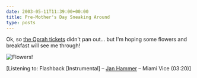 ```yaml
---
date: 2003-05-11T11:39:00+00:00
title: Pre-Mother's Day Sneaking Around
type: posts
---
```

Ok, so [the Oprah tickets](http://dotnetweblogs.com/duncanma/posts/6681.aspx) didn't pan out... but I'm hoping some flowers and breakfast will see me through!

<img src="http://www.duncanmackenzie.net/DSC00104.JPG" alt="Flowers!" border="0" />


  [Listening to: Flashback [Instrumental] – [Jan Hammer](http://www.windowsmedia.com/mg/search.asp?srch=Jan+Hammer) – Miami Vice (03:20)]
